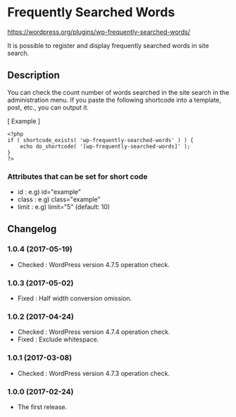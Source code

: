# Frequently Searched Words
https://wordpress.org/plugins/wp-frequently-searched-words/

It is possible to register and display frequently searched words in site search.

## Description

You can check the count number of words searched in the site search in the administration menu.
If you paste the following shortcode into a template, post, etc., you can output it.

[ Example ]
```
<?php
if ( shortcode_exists( 'wp-frequently-searched-words' ) ) {
	echo do_shortcode( '[wp-frequently-searched-words]' );
}
?>
```

### Attributes that can be set for short code

- id    : e.g) id="example"
- class : e.g) class="example"
- limit : e.g) limit="5" (default: 10)

## Changelog

### 1.0.4 (2017-05-19)
- Checked : WordPress version 4.7.5 operation check.

### 1.0.3 (2017-05-02)
- Fixed : Half width conversion omission.

### 1.0.2 (2017-04-24)
- Checked : WordPress version 4.7.4 operation check.
- Fixed : Exclude whitespace.

### 1.0.1 (2017-03-08)
- Checked : WordPress version 4.7.3 operation check.

### 1.0.0 (2017-02-24)
- The first release.
